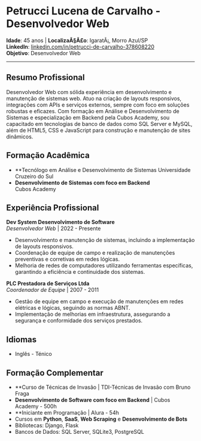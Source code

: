 
# Petrucci Lucena de Carvalho - Desenvolvedor Web

**Idade**: 45 anos | **LocalizaÃ§Ã£o**: IgaratÃ¡, Morro Azul/SP  
**LinkedIn**: [linkedin.com/in/petrucci-de-carvalho-378608220](https://www.linkedin.com/in/petrucci-de-carvalho-378608220/)  
**Objetivo**: Desenvolvedor Web  

---

## Resumo Profissional
Desenvolvedor Web com sólida experiência em desenvolvimento e manutenção de sistemas web. Atuo na criação de layouts responsivos, integrações com APIs e serviços externos, sempre com foco em soluções robustas e eficazes. Com formação em Análise e Desenvolvimento de Sistemas e especialização em Backend pela Cubos Academy, sou capacitado em tecnologias de banco de dados como SQL Server e MySQL, além de HTML5, CSS e JavaScript para construção e manutenção de sites dinâmicos.

## Formação Acadêmica
- **Tecnólogo em Análise e Desenvolvimento de Sistemas
Universidade Cruzeiro do Sul
- **Desenvolvimento de Sistemas com foco em Backend**  
  Cubos Academy

## Experiência Profissional

**Dev System Desenvolvimento de Software**  
*Desenvolvedor Web* | 2022 - Presente  
- Desenvolvimento e manutenção de sistemas, incluindo a implementação de layouts responsivos.
- Coordenação de equipe de campo e realização de manutenções preventivas e corretivas em redes lógicas.
- Melhoria de redes de computadores utilizando ferramentas específicas, garantindo a eficiência e continuidade dos sistemas.

**PLC Prestadora de Serviços Ltda**  
*Coordenador de Equipe* | 2007 - 2011  
- Gestão de equipe em campo e execução de manutenções em redes elétricas e lógicas, seguindo as normas ABNT.
- Implementação de melhorias em infraestrutura, assegurando a segurança e conformidade dos serviços prestados.

  
## Idiomas
- Inglês - Ténico

## Formação Complementar
- **Curso de Técnicas de Invasão | TDI-Técnicas de Invasão com Bruno Fraga
- **Desenvolvimento de Software com foco em Backend** | Cubos Academy - 500h
- **Iniciante em Programação | Alura - 54h
- Cursos em **Python**, **SaaS**, **Web Scraping** e **Desenvolvimento de Bots**
- Bibliotecas: Django, Flask
- Bancos de Dados: SQL Server, SQLite3, PostgreSQL
